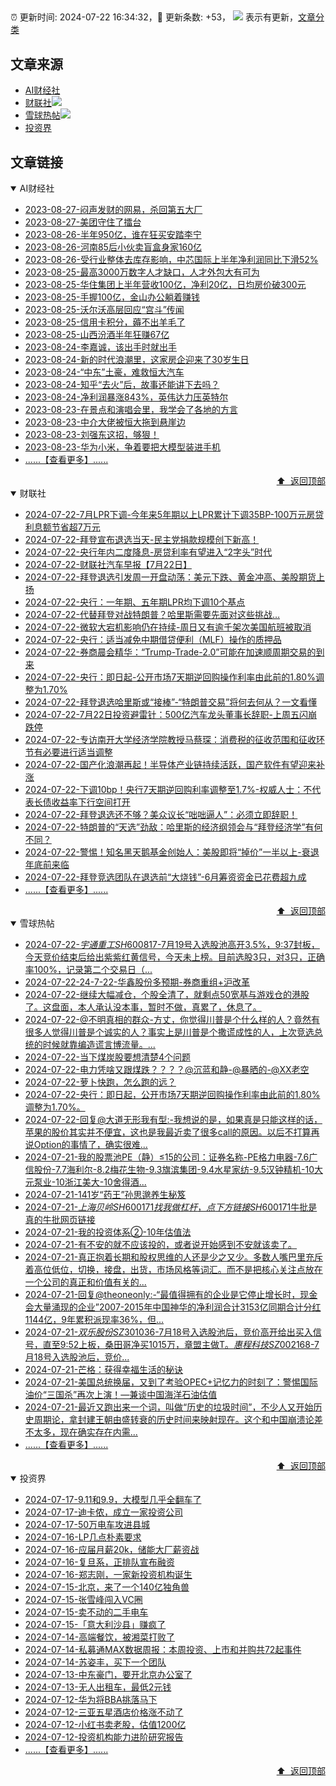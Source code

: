 ##

:alarm_clock: 更新时间: 2024-07-22 16:34:32，:rocket: 更新条数: +53， ![](/assets/dot.png) 表示有更新，[文章分类](/TAGS.md)

## 文章来源

- [AI财经社](#ai财经社)  
- [财联社](#财联社)![](/assets/dot.png)   
- [雪球热帖](#雪球热帖)![](/assets/dot.png)   
- [投资界](#投资界)  

## 文章链接

<details open>
<summary id="ai财经社">
 AI财经社
</summary>


- [2023-08-27-闷声发财的网易，杀回第五大厂](https://www.aicaijing.com.cn/article/18610)  
- [2023-08-27-美团守住了擂台](https://www.aicaijing.com.cn/article/18611)  
- [2023-08-26-半年950亿，谁在狂买安踏李宁](https://www.aicaijing.com.cn/article/18607)  
- [2023-08-26-河南85后小伙卖盲盒身家160亿](https://www.aicaijing.com.cn/article/18608)  
- [2023-08-26-受行业整体去库存影响，中芯国际上半年净利润同比下滑52%](https://www.aicaijing.com.cn/article/18609)  
- [2023-08-25-最高3000万数字人才缺口，人才外包大有可为](https://www.aicaijing.com.cn/article/18601)  
- [2023-08-25-华住集团上半年营收100亿，净利20亿，日均房价破300元](https://www.aicaijing.com.cn/article/18602)  
- [2023-08-25-手握100亿，金山办公躺着赚钱](https://www.aicaijing.com.cn/article/18603)  
- [2023-08-25-沃尔沃高层回应“宫斗”传闻](https://www.aicaijing.com.cn/article/18604)  
- [2023-08-25-信用卡积分，薅不出羊毛了](https://www.aicaijing.com.cn/article/18605)  
- [2023-08-25-山西汾酒半年狂赚67亿](https://www.aicaijing.com.cn/article/18606)  
- [2023-08-24-李嘉诚，该出手时就出手](https://www.aicaijing.com.cn/article/18596)  
- [2023-08-24-新的时代浪潮里，这家房企迎来了30岁生日](https://www.aicaijing.com.cn/article/18597)  
- [2023-08-24-“中东”土豪，难救恒大汽车](https://www.aicaijing.com.cn/article/18598)  
- [2023-08-24-知乎“去火”后，故事还能讲下去吗？](https://www.aicaijing.com.cn/article/18599)  
- [2023-08-24-净利润暴涨843%，英伟达力压英特尔](https://www.aicaijing.com.cn/article/18600)  
- [2023-08-23-在景点和演唱会里，我学会了各地的方言](https://www.aicaijing.com.cn/article/18591)  
- [2023-08-23-中介大佬被恒大拖到悬崖边](https://www.aicaijing.com.cn/article/18592)  
- [2023-08-23-刘强东这招，够狠！](https://www.aicaijing.com.cn/article/18593)  
- [2023-08-23-华为小米，争着要把大模型装进手机](https://www.aicaijing.com.cn/article/18594)  
- [......【查看更多】......](/details/AI财经社.md)

<div align="right"><a href="#文章来源">⬆ &nbsp;返回顶部</a></div>
</details>

<details open>
<summary id="财联社">
 财联社
</summary>


- [2024-07-22-7月LPR下调-今年来5年期以上LPR累计下调35BP-100万元房贷利息额节省超7万元](https://www.cls.cn/detail/1740169)  
- [2024-07-22-拜登宣布退选当天-民主党捐款规模创下新高！](https://www.cls.cn/detail/1740127)  
- [2024-07-22-央行年内二度降息-房贷利率有望进入“2字头”时代](https://www.cls.cn/detail/1740150)  
- [2024-07-22-财联社汽车早报【7月22日】](https://www.cls.cn/detail/1740008)  
- [2024-07-22-拜登退选引发周一开盘动荡：美元下跌、黄金冲高、美股期货上扬](https://www.cls.cn/detail/1740031)  
- [2024-07-22-央行：一年期、五年期LPR均下调10个基点](https://www.cls.cn/detail/1740005)  
- [2024-07-22-代替拜登对战特朗普？哈里斯需要先面对这些挑战…](https://www.cls.cn/detail/1739988)  
- [2024-07-22-微软大宕机影响仍在持续-周日又有逾千架次美国航班被取消](https://www.cls.cn/detail/1739994)  
- [2024-07-22-央行：适当减免中期借贷便利（MLF）操作的质押品](https://www.cls.cn/detail/1739993)  
- [2024-07-22-券商晨会精华：“Trump-Trade-2.0”可能在加速顺周期交易的到来](https://www.cls.cn/detail/1739982)  
- [2024-07-22-央行：即日起-公开市场7天期逆回购操作利率由此前的1.80%调整为1.70%](https://www.cls.cn/detail/1739969)  
- [2024-07-22-拜登退选哈里斯或“接棒”-“特朗普交易”将何去何从？一文看懂](https://www.cls.cn/detail/1739970)  
- [2024-07-22-7月22日投资避雷针：500亿汽车龙头董事长辞职-上周五闪崩跌停](https://www.cls.cn/detail/1739974)  
- [2024-07-22-专访南开大学经济学院教授马蔡琛：消费税的征收范围和征收环节有必要进行适当调整](https://www.cls.cn/detail/1740023)  
- [2024-07-22-国产化浪潮再起！半导体产业链持续活跃，国产软件有望迎来补涨](https://www.cls.cn/detail/1740028)  
- [2024-07-22-下调10bp！央行7天期逆回购利率调整至1.7%-权威人士：不代表长债收益率下行空间打开](https://www.cls.cn/detail/1740048)  
- [2024-07-22-拜登退选还不够？美众议长“咄咄逼人”：必须立即辞职！](https://www.cls.cn/detail/1740082)  
- [2024-07-22-特朗普的“天选”劲敌：哈里斯的经济纲领会与“拜登经济学”有何不同？](https://www.cls.cn/detail/1740152)  
- [2024-07-22-警惕！知名黑天鹅基金创始人：美股即将“掉价”一半以上-衰退年底前来临](https://www.cls.cn/detail/1740144)  
- [2024-07-22-拜登竞选团队在退选前“大烧钱”-6月筹资资金已花费超九成](https://www.cls.cn/detail/1740194)  
- [......【查看更多】......](/details/财联社.md)

<div align="right"><a href="#文章来源">⬆ &nbsp;返回顶部</a></div>
</details>

<details open>
<summary id="雪球热帖">
 雪球热帖
</summary>


- [2024-07-22-$宇通重工SH600817$-7月19号入选股池高开3.5%，9:37封板，今天竞价结束后给出紫紫红黄信号，今天未上榜。目前选股3只，对3只，正确率100%，记录第二个交易日（...](https://xueqiu.com/2511196912/298361725)  
- [2024-07-22-24-7-22-华鑫股份多预期-券商重组+沪改革](https://xueqiu.com/8772786299/298349979)  
- [2024-07-22-继续大幅减仓，个股全清了，就剩点50宽基与游戏仓的港股了。这盘面，本人承认没本事，暂时不做，真累了，休息了。](https://xueqiu.com/9222280625/298342359)  
- [2024-07-22-@不明真相的群众-方丈，你觉得川普是个什么样的人？竟然有很多人觉得川普是个诚实的人？事实上是川普是个撒谎成性的人，上次竞选总统的时候就靠编造谎言博流量。...](https://xueqiu.com/2877235635/298294604)  
- [2024-07-22-当下煤炭股要想清楚4个问题](https://xueqiu.com/8790885129/298297934)  
- [2024-07-22-电力凭啥又跟煤跌？？？？@沉蓝和静-@暴晒的-@XX老空](https://xueqiu.com/2241249492/298292056)  
- [2024-07-22-萝卜快跑，怎么跑的远？](https://xueqiu.com/2102262216/298306954)  
- [2024-07-22-央行：即日起，公开市场7天期逆回购操作利率由此前的1.80%调整为1.70%。](https://xueqiu.com/5124430882/298276860)  
- [2024-07-22-回复@大道无形我有型:-我想说的是，如果真是只能这样的话，苹果的股价其实并不便宜，这也是我最近卖了很多call的原因。以后不打算再说Option的事情了，确实很难...](https://xueqiu.com/1247347556/298324246)  
- [2024-07-21-我的股票池PE（静）≤15的公司：证券名称-PE格力电器-7.6广信股份-7.7海利尔-8.2梅花生物-9.3旗滨集团-9.4水星家纺-9.5汉钟精机-10大元泵业-10浙江美大-10舍得酒...](https://xueqiu.com/1193805304/298246754)  
- [2024-07-21-141岁“药王”孙思邈养生秘笈](https://xueqiu.com/2524803655/298242418)  
- [2024-07-21-$上海贝岭SH600171$$找我做杠杆，点下方链接SH600171$牛批是真的牛批网页链接](https://xueqiu.com/9343686751/298256128)  
- [2024-07-21-我的投资体系②-10年估值法](https://xueqiu.com/5739488179/298245523)  
- [2024-07-21-有不安的就不应该投的，或者说开始感到不安就该卖了。](https://xueqiu.com/1247347556/298233755)  
- [2024-07-21-真正抱着长期和股权思维的人还是少之又少。多数人嘴巴里充斥着高位低位，切换，接盘，出货，市场风格等词汇。而不是把核心关注点放在一个公司的真正和价值有关的...](https://xueqiu.com/9887656769/298239675)  
- [2024-07-21-回复@theoneonly:-“最值得拥有的企业是它停止增长时，现金会大量涌现的企业”2007-2015年中国神华的净利润合计3153亿同期合计分红1144亿，9年累积派现率36%，但...](https://xueqiu.com/2792218779/298233041)  
- [2024-07-21-$双乐股份SZ301036$-7月18号入选股池后，竞价高开给出买入信号，直至9:52上板，桑田哥净买1015万，章盟主做T。$惠程科技SZ002168$-7月18号入选股池后，竞价...](https://xueqiu.com/2511196912/298250029)  
- [2024-07-21-芒格：获得幸福生活的秘诀](https://xueqiu.com/2524803655/298238516)  
- [2024-07-21-美国总统换届，又到了考验OPEC+记忆力的时刻了：警惕国际油价“三国杀”再次上演！—兼谈中国海洋石油估值](https://xueqiu.com/9363345092/298261600)  
- [2024-07-21-最近又跑出来一个词，叫做“历史的垃圾时间”，不少人又开始历史周期论，拿封建王朝由盛转衰的历史时间来映射现在。这个和中国崩溃论差不太多，现在确实存在内需...](https://xueqiu.com/5819606767/298255170)  
- [......【查看更多】......](/details/雪球热帖.md)

<div align="right"><a href="#文章来源">⬆ &nbsp;返回顶部</a></div>
</details>

<details open>
<summary id="投资界">
 投资界
</summary>


- [2024-07-17-9.11和9.9，大模型几乎全翻车了](https://posts.careerengine.us/p/6697778c44726b29bffa3a09)  
- [2024-07-17-迪卡侬，成立一家投资公司](https://posts.careerengine.us/p/6697778c44726b29bffa3a01)  
- [2024-07-17-50万电车攻进县城](https://posts.careerengine.us/p/6697779c831e1d29eea44253)  
- [2024-07-16-LP几点朴素要求](https://posts.careerengine.us/p/669636a8720ed522248054dc)  
- [2024-07-16-应届月薪20k，储能大厂薪资战](https://posts.careerengine.us/p/669636a8720ed522248054d4)  
- [2024-07-16-复旦系，正排队宣布融资](https://posts.careerengine.us/p/66963699cb38e136a496986c)  
- [2024-07-16-郑志刚，一家新投资机构诞生](https://posts.careerengine.us/p/66963699cb38e136a4969874)  
- [2024-07-15-北京，来了一个140亿独角兽](https://posts.careerengine.us/p/6694db59a0c3ac562b61f9af)  
- [2024-07-15-张雪峰闯入VC圈](https://posts.careerengine.us/p/6694db59a0c3ac562b61f9b7)  
- [2024-07-15-卖不动的二手电车](https://posts.careerengine.us/p/6694db6836b2f1565d9b541a)  
- [2024-07-15-「意大利沙县」赚疯了](https://posts.careerengine.us/p/6694db6836b2f1565d9b5422)  
- [2024-07-14-高端餐饮，被湘菜打败了](https://posts.careerengine.us/p/6693862333c6e710d0bf9dc4)  
- [2024-07-14-私募通MAX数据周报：本周投资、上市和并购共72起事件](https://posts.careerengine.us/p/6693862333c6e710d0bf9dcc)  
- [2024-07-14-苏姿丰，买下一个团队](https://posts.careerengine.us/p/6693861481427510b2b9c123)  
- [2024-07-13-中东豪门，要开北京办公室了](https://posts.careerengine.us/p/66922794a876f80d113b51fe)  
- [2024-07-13-无人出租车，最低2元钱](https://posts.careerengine.us/p/669227b82202ae0dfac5d713)  
- [2024-07-12-华为将BBA挑落马下](https://posts.careerengine.us/p/6690a6c68082df14ead7eaac)  
- [2024-07-12-三亚五星酒店价格涨不动了](https://posts.careerengine.us/p/6690a6c68082df14ead7eaa4)  
- [2024-07-12-小红书卖老股，估值1200亿](https://posts.careerengine.us/p/6690a6b756b00014bcc00e8f)  
- [2024-07-12-投资机构能力进阶研究报告](https://posts.careerengine.us/p/6690a6b756b00014bcc00e87)  
- [......【查看更多】......](/details/投资界.md)

<div align="right"><a href="#文章来源">⬆ &nbsp;返回顶部</a></div>
</details>
